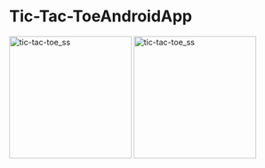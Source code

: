 # Tic-Tac-ToeAndroidApp 

<img width="220" alt="tic-tac-toe_ss" alignment="center" src="https://user-images.githubusercontent.com/89325376/214550150-48594307-ca6b-4bd3-884d-e2101e313cc2.png">
<img width="220" alt="tic-tac-toe_ss" alignment="center" src="https://user-images.githubusercontent.com/89325376/214553033-660e0430-7292-4b31-a470-1ce64445d09a.png">
